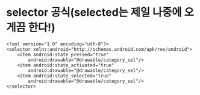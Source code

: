 # selector 공식(selected는 제일 나중에 오게끔 한다!)
	<?xml version="1.0" encoding="utf-8"?>
	<selector xmlns:android="http://schemas.android.com/apk/res/android">
	    <item android:state_pressed="true"
	        android:drawable="@drawable/category_sel"/>
	    <item android:state_activated="true"
	        android:drawable="@drawable/category_sel"/>
	    <item android:state_selected="true"
	        android:drawable="@drawable/category_sel"/>
	</selector>